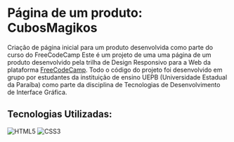# Página de um produto: CubosMagikos 
Criação de página inicial para um produto desenvolvida como parte do curso do FreeCodeCamp
Este é um projeto de uma uma página de um produto desenvolvido pela trilha de Design Responsivo para a Web da plataforma [FreeCodeCamp](https://www.freecodecamp.org/portuguese/learn/2022/responsive-web-design/). Todo o código do projeto foi desenvolvido em grupo por estudantes da instituição de ensino UEPB (Universidade Estadual da Paraíba) como parte da disciplina de Tecnologias de Desenvolvimento de Interface Gráfica.

## Tecnologias Utilizadas:
![HTML5](https://img.shields.io/badge/HTML5-FFA500?style=for-the-badge&logo=html5) ![CSS3](https://img.shields.io/badge/CSS3-1E90FF?style=for-the-badge&logo=css3&logoColor=264CE4)
